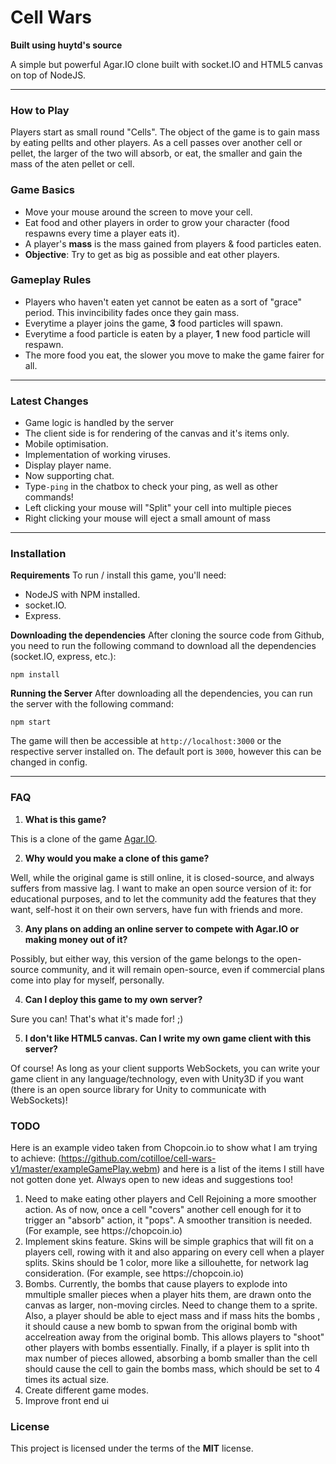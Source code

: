 Cell Wars
=============
**Built using huytd's source**

A simple but powerful Agar.IO clone built with socket.IO and HTML5 canvas on top of NodeJS.

---

### How to Play
Players start as small round "Cells". The object of the game is to gain mass by eating pellts and other players. As a cell passes over another cell or pellet, the larger of the two will absorb, or eat, the smaller and gain the mass of the aten pellet or cell. 

### Game Basics
- Move your mouse around the screen to move your cell.
- Eat food and other players in order to grow your character (food respawns every time a player eats it).
- A player's **mass** is the mass gained from players & food particles eaten.
- **Objective**: Try to get as big as possible and eat other players.

### Gameplay Rules
- Players who haven't eaten yet cannot be eaten as a sort of "grace" period. This invincibility fades once they gain mass.
- Everytime a player joins the game, **3** food particles will spawn.
- Everytime a food particle is eaten by a player, **1** new food particle will respawn.
- The more food you eat, the slower you move to make the game fairer for all.

---

### Latest Changes
- Game logic is handled by the server
- The client side is for rendering of the canvas and it's items only.
- Mobile optimisation.
- Implementation of working viruses.
- Display player name.
- Now supporting chat. 
- Type`-ping` in the chatbox to check your ping, as well as other commands!
- Left clicking your mouse will "Split" your cell into multiple pieces
- Right clicking your mouse will eject a small amount of mass
---

### Installation

**Requirements**
To run / install this game, you'll need: 
- NodeJS with NPM installed.
- socket.IO.
- Express.


**Downloading the dependencies**
After cloning the source code from Github, you need to run the following command to download all the dependencies (socket.IO, express, etc.):

```
npm install
```

**Running the Server**
After downloading all the dependencies, you can run the server with the following command:

```
npm start
```

The game will then be accessible at `http://localhost:3000` or the respective server installed on. The default port is `3000`, however this can be changed in config. 

---

### FAQ
1. **What is this game?**

  This is a clone of the game [Agar.IO](http://agar.io/). 
  
2. **Why would you make a clone of this game?**

  Well, while the original game is still online, it is closed-source, and always suffers from massive lag. I want to make an open source version of it: for educational purposes, and to let the community add the features that they want, self-host it on their own servers, have fun with friends and more.
  
3. **Any plans on adding an online server to compete with Agar.IO or making money out of it?**

 Possibly, but either way, this version of the game belongs to the open-source community, and it will remain open-source, even if commercial plans come into play for myself, personally. 
  
4. **Can I deploy this game to my own server?**

  Sure you can! That's what it's made for! ;)
  
5. **I don't like HTML5 canvas. Can I write my own game client with this server?**

  Of course! As long as your client supports WebSockets, you can write your game client in any language/technology, even with Unity3D if you want (there is an open source library for Unity to communicate with WebSockets)!
  
### TODO
Here is an example video taken from Chopcoin.io to show what I am trying to achieve: (https://github.com/cotilloe/cell-wars-v1/master/exampleGamePlay.webm) and here is a list of the items I still have not gotten done yet. Always open to new ideas and suggestions too!
<ol>
    <li>Need to make eating other players and Cell Rejoining a more smoother action. As of now, once a cell "covers" another cell enough         for it to trigger an "absorb" action, it "pops". A smoother transition is needed. (For example, see https://chopcoin.io)</li>
    <li>Implement skins feature. Skins will be simple graphics that will fit on a players cell, rowing with it and also apparing on             every cell when a player splits. Skins should be 1 color, more like a sillouhette, for network lag consideration. (For example,         see https://chopcoin.io)</li>
    <li>Bombs. Currently, the bombs that cause players to explode into mmultiple smaller pieces when a player hits them, are drawn onto         the canvas as larger, non-moving circles. Need to change them to a sprite. Also, a player should be able to eject mass and if           mass hits the bombs , it should cause a new bomb to spwan from the original bomb with accelreation away from the original bomb.         This allows players to "shoot" other players with bombs essentially. Finally, if a player is split into th max number of pieces         allowed, absorbing a bomb smaller than the cell should cause the cell to gain the bombs mass, which should be set to 4 times its         actual size. </li>
    <li>Create different game modes. </li>
    <li>Improve front end ui</li>
 </ol>
 
### License
This project is licensed under the terms of the **MIT** license.
